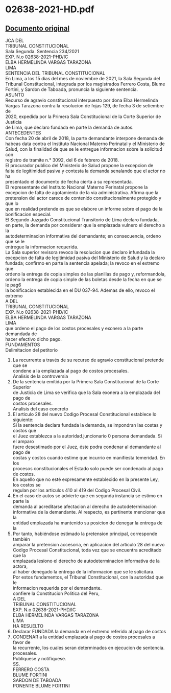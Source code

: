 
02638-2021-HD.pdf
=================
  
[Documento original](https://tc.gob.pe/jurisprudencia/2021/02638-2021-HD.pdf)  
---  
JCA DEL  
TRIBUNAL CONSTITUCIONAL  
Sala Segunda. Sentencia 234/2021  
EXP. N.o 02638-2021-PHD/IC  
ELBA HERMELINDA VARGAS TARAZONA  
LIMA  
SENTENCIA DEL TRIBUNAL CONSTITUCIONAL  
En Lima, a los 15 dias del mes de noviembre de 2021, la Sala Segunda del  
Tribunal Constitucional, integrada por los magistrados Ferrero Costa, Blume  
Fortini, y Sardon de Taboada, pronuncia la siguiente sentencia.  
ASUNTO  
Recurso de agravio constitucional interpuesto por dona Elba Hermelinda  
Vargas Tarazona contra la resolucion de fojas 129, de fecha 3 de setiembre de  
2020, expedida por la Primera Sala Constitucional de la Corte Superior de Justicia  
de Lima, que declaro fundada en parte la demanda de autos.  
ANTECEDENTES  
Con fecha 20 de abril de 2018, la parte demandante interpone demanda de  
habeas data contra el Instituto Nacional Materno Perinatal y el Ministerio de  
Salud, con la finalidad de que se le entregue informacion sobre la solicitud con  
registro de tramite n.° 3092, del 6 de febrero de 2018.  
El procurador publico del Ministerio de Salud propone la excepcion de  
falta de legitimidad pasiva y contesta la demanda senalando que el actor no ha  
presentado el documento de fecha cierta a su representada.  
El representante del Instituto Nacional Materno Perinatal propone la  
excepcion de falta de agotamiento de la via administrativa. Afirma que la  
pretension del actor carece de contenido constitucionalmente protegido y que lo  
que en realidad pretende es que se elabore un informe sobre el pago de la  
bonificacion especial.  
El Segundo Juzgado Constitucional Transitorio de Lima declaro fundada,  
en parte, la demanda por considerar que la emplazada vulnero el derecho a la  
autodeterminacion informativa del demandante; en consecuencia, ordeno que se le  
entregue la informacion requerida.  
La Sala superior revisora revoco la resolucion que declaro infundada la  
excepcion de falta de legitimidad pasiva del Ministerio de Salud y la declaro  
fundada; confirmo en parte la sentencia apelada; la revoco en el extremo que  
ordeno la entrega de copia simples de las planillas de pago y, reformandola,  
ordeno la entrega de copia simple de las boletas desde la fecha en que se le pag6  
la bonificacion establecida en el DU 037-94. Ademas de ello, revoco el extremo  
A DEL  
TRIBUNAL CONSTITUCIONAL  
EXP. N.o 02638-2021-PHD/IC  
ELBA HERMELINDA VARGAS TARAZONA  
LIMA  
que ordeno el pago de los costos procesales y exonero a la parte demandada de  
hacer efectivo dicho pago.  
FUNDAMENTOS  
Delimitacion del petitorio  
1. La recurrente a través de su recurso de agravio constitucional pretende que se  
condene a la emplazada al pago de costos procesales.  
Analisis de la controversia  
2. De la sentencia emitida por la Primera Sala Constitucional de la Corte Superior  
de Justicia de Lima se verifica que la Sala exonera a la emplazada del pago de  
costos procesales.  
Analisis del caso concreto  
3. El articulo 28 del nuevo Codigo Procesal Constitucional establece lo siguiente:  
Si la sentencia declara fundada la demanda, se impondran las costas y costos que  
el Juez establezca a la autoridad.juncionario 0 persona demandada. Si el amparo  
fuere desestimado por el Juez, éste podra condenar al demandante al pago de  
costas y costos cuando estime que incurrio en manifiesta temeridad. En los  
procesos constitucionales el Estado solo puede ser condenado al pago de costos.  
En aquello que no esté expresamente establecido en la presente Ley, los costos se  
regulan por los articulos 410 al 419 del Codigo Procesal Civil.  
4. En el caso de autos se advierte que en segunda instancia se estimo en parte la  
demanda al acreditarse afectacion al derecho de autodeterminacion  
informativa de la demandante. Al respecto, es pertinente mencionar que la  
entidad emplazada ha mantenido su posicion de denegar la entrega de la  
5. Por tanto, habiéndose estimado la pretension principal, corresponde también  
amparar la pretension accesoria, en aplicacion del articulo 28 del nuevo  
Codigo Procesal Constitucional, toda vez que se encuentra acreditado que la  
emplazada lesiono el derecho de autodeterminacion informativa de la actora,  
al haber denegado la entrega de la informacion que se le solicitara.  
Por estos fundamentos, el Tribunal Constitucional, con la autoridad que le  
informacion requerida por el demandante.  
confiere la Constitucion Politica del Peru,  
A DEL  
TRIBUNAL CONSTITUCIONAL  
EXP. N.o 02638-2021-PHD/IC  
ELBA HERMELINDA VARGAS TARAZONA  
LIMA  
HA RESUELTO  
1. Declarar FUNDADA la demanda en el extremo referido al pago de costos  
2. CONDENAR a la entidad emplazada al pago de costos procesales a favor de  
la recurrente, los cuales seran determinados en ejecucion de sentencia.  
procesales.  
Publiquese y notifiquese.  
SS.  
FERRERO COSTA  
BLUME FORTINI  
SARDON DE TABOADA  
PONENTE BLUME FORTINI
